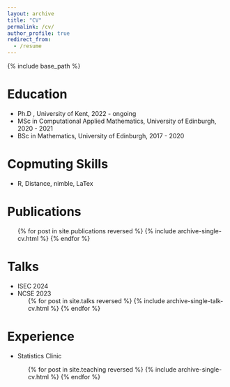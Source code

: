 ```yaml
---
layout: archive
title: "CV"
permalink: /cv/
author_profile: true
redirect_from:
  - /resume
---
```


{% include base_path %}

Education
======
* Ph.D , University of Kent, 2022 - ongoing
* MSc in Computational Applied Mathematics, University of Edinburgh, 2020 - 2021
* BSc in Mathematics, University of Edinburgh, 2017 - 2020
  
Copmuting Skills
======
* R, Distance, nimble, LaTex

Publications
======
  <ul>{% for post in site.publications reversed %}
    {% include archive-single-cv.html %}
  {% endfor %}</ul>
  
Talks
======
* ISEC 2024
* NCSE 2023
  <ul>{% for post in site.talks reversed %}
    {% include archive-single-talk-cv.html  %}
  {% endfor %}</ul>

Experience
======
* Statistics Clinic

  <ul>{% for post in site.teaching reversed %}
    {% include archive-single-cv.html %}
  {% endfor %}</ul>
